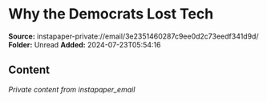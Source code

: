 # Why the Democrats Lost Tech

**Source:** instapaper-private://email/3e2351460287c9ee0d2c73eedf341d9d/
**Folder:** Unread
**Added:** 2024-07-23T05:54:16




## Content
*Private content from instapaper_email*
